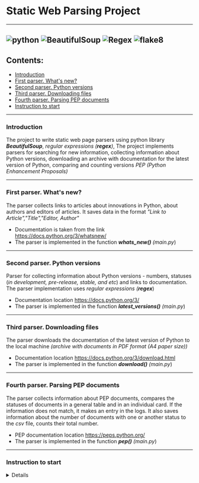 # Static Web Parsing Project

---
![python](https://img.shields.io/badge/Python-3.9-green)
![BeautifulSoup](https://img.shields.io/badge/BeautifulSoup-4.9.3-green)
![Regex](https://img.shields.io/badge/Regex-grey)
![flake8](https://img.shields.io/badge/flake8-4.0.1-green)
---
## Contents:
- [Introduction](#introduction)
- [First parser. What's new?](#first-parser-whats-new?)
- [Second parser. Python versions](#second-parser-python-versions)
- [Third parser. Downloading files](#third-parser-downloading-files)
- [Fourth parser. Parsing PEP documents](#fourth-parser-parsing-pep-documents)
- [Instruction to start](#instruction-to-start)

---
### <anchor>Introduction</anchor>
The project to write static web page parsers using python library ___BeautifulSoup___, _regular expressions (__regex__)_,
The project implements parsers for searching for new information, collecting information about Python versions, downloading an archive with documentation for the latest version of Python,
comparing and counting versions _PEP (Python Enhancement Proposals)_

----
### <anchor>First parser. What's new?</anchor>
The parser collects links to articles about innovations in Python, about authors and editors of articles.
It saves data in the format _"Link to Article","Title","Editor, Author"_
- Documentation is taken from the link https://docs.python.org/3/whatsnew/
- The parser is implemented in the function ___whats_new()__  (main.py_)

----
### <anchor>Second parser. Python versions</anchor>
Parser for collecting information about Python versions - numbers, statuses (_in development, pre-release, stable, and etc_) and links to documentation.
The parser implementation uses _regular expressions (__regex___)
- Documentation location https://docs.python.org/3/
- The parser is implemented in the function ___latest_versions()__ (main.py_)
----
### <anchor>Third parser. Downloading files</anchor>
The parser downloads the documentation of the latest version of Python to the local machine _(archive with documents in PDF format (A4 paper size))_
- Documentation location https://docs.python.org/3/download.html
- The parser is implemented in the function ___download()__ (main.py_)
----
### <anchor>Fourth parser. Parsing PEP documents</anchor>
The parser collects information about PEP documents, compares the statuses of documents in a general table and in an individual card. If the information does not match, it makes an entry in the logs.
It also saves information about the number of documents with one or another status to the _csv_ file, counts their total number.
- PEP documentation location https://peps.python.org/
- The parser is implemented in the function ___pep()__ (main.py_)
----
### <anchor>Instruction to start</anchor>
<details>

1. Clone the repository to the local machine `git clone git@github.com:Andrey-Kugubaev/bs4_parser_pep.git`
2. Install and activate the virtual environment `python -m venv venv` or `python3 -m venv venv`
then `source venv/Scripts/activate` or `source venv/bin/activate`
3. Install Dependencies `pip install -r requirements.txt`
4. Run all parsers `python src/main.py` or some parser `python src/main.py pep`
(`python src/main.py whats-new`/`python src/main.py latest-versions`/
`python src/main.py download`)

</details>